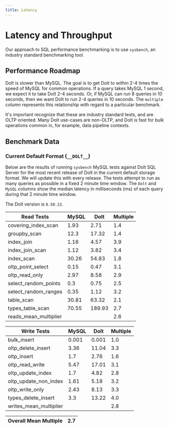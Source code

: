 ```yaml
---
title: Latency
---
```


# Latency and Throughput

Our approach to SQL performance benchmarking is to use `sysbench`, an
industry standard benchmarking tool.

## Performance Roadmap

Dolt is slower than MySQL. The goal is to get Dolt to within 2-4 times
the speed of MySQL for common operations. If a query takes MySQL 1
second, we expect it to take Dolt 2-4 seconds. Or, if MySQL can run 8
queries in 10 seconds, then we want Dolt to run 2-4 queries in 10
seconds. The `multiple` column represents this relationship with
regard to a particular benchmark.

It's important recognize that these are industry standard tests, and
are OLTP oriented. Many Dolt use-cases are non-OLTP, and Dolt is fast
for bulk operations common in, for example, data pipeline contexts.

## Benchmark Data

### Current Default Format (`__DOLT__`)

Below are the results of running `sysbench` MySQL tests against Dolt
SQL Server for the most recent release of Dolt in the current default 
storage format. We will update this with every release. The tests 
attempt to run as many queries as possible in a fixed 2 minute time 
window. The `Dolt` and `MySQL` columns show the median latency in 
milliseconds (ms) of each query during that 2 minute time window.

The Dolt version is `0.50.13`.

<!-- START___DOLT___LATENCY_RESULTS_TABLE -->
|       Read Tests        | MySQL |  Dolt  | Multiple |
|-------------------------|-------|--------|----------|
| covering\_index\_scan   |  1.93 |   2.71 |      1.4 |
| groupby\_scan           |  12.3 |  17.32 |      1.4 |
| index\_join             |  1.16 |   4.57 |      3.9 |
| index\_join\_scan       |  1.12 |   3.82 |      3.4 |
| index\_scan             | 30.26 |  54.83 |      1.8 |
| oltp\_point\_select     |  0.15 |   0.47 |      3.1 |
| oltp\_read\_only        |  2.97 |   8.58 |      2.9 |
| select\_random\_points  |   0.3 |   0.75 |      2.5 |
| select\_random\_ranges  |  0.35 |   1.12 |      3.2 |
| table\_scan             | 30.81 |  63.32 |      2.1 |
| types\_table\_scan      | 70.55 | 189.93 |      2.7 |
| reads\_mean\_multiplier |       |        |      2.6 |

|       Write Tests        | MySQL | Dolt  | Multiple |
|--------------------------|-------|-------|----------|
| bulk\_insert             | 0.001 | 0.001 |      1.0 |
| oltp\_delete\_insert     |  3.36 | 11.04 |      3.3 |
| oltp\_insert             |   1.7 |  2.76 |      1.6 |
| oltp\_read\_write        |  5.47 | 17.01 |      3.1 |
| oltp\_update\_index      |   1.7 |  4.82 |      2.8 |
| oltp\_update\_non\_index |  1.61 |  5.18 |      3.2 |
| oltp\_write\_only        |  2.43 |  8.13 |      3.3 |
| types\_delete\_insert    |   3.3 | 13.22 |      4.0 |
| writes\_mean\_multiplier |       |       |      2.8 |

| Overall Mean Multiple | 2.7 |
|-----------------------|-----|
<!-- END___DOLT___LATENCY_RESULTS_TABLE -->
<br/>
